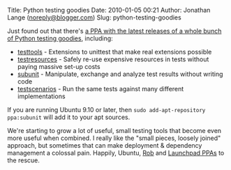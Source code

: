 Title: Python testing goodies
Date: 2010-01-05 00:21
Author: Jonathan Lange (noreply@blogger.com)
Slug: python-testing-goodies

Just found out that there's [a PPA with the latest releases of a whole
bunch of Python testing
goodies](https://edge.launchpad.net/~subunit/+archive/ppa), including:

<div>

-   [testtools](https://launchpad.net/testtools) - Extensions to
    unittest that make real extensions possible
-   [testresources](https://launchpad.net/testresources) - Safely re-use
    expensive resources in tests without paying massive set-up costs
-   [subunit](https://launchpad.net/subunit) - Manipulate, exchange and
    analyze test results without writing code
-   [testscenarios](https://launchpad.net/testscenarios) - Run the same
    tests against many different implementations

<div>

If you are running Ubuntu 9.10 or later, then
`sudo add-apt-repository ppa:subunit` will add it to your apt sources.

</div>

<div>

We're starting to grow a lot of useful, small testing tools that become
even more useful when combined. I really like the "small pieces, loosely
joined" approach, but sometimes that can make deployment & dependency
management a colossal pain. Happily, Ubuntu,
[Rob](http://rbtcollins.wordpress.com/) and [Launchpad
PPAs](https://edge.launchpad.net/ubuntu/+ppas) to the rescue.

</div>

</div>

